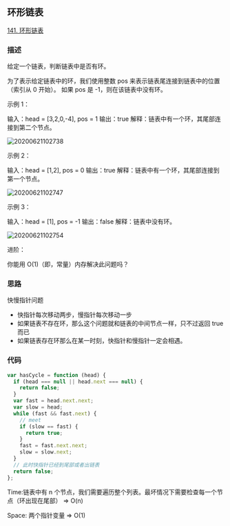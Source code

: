 ## 环形链表

[141. 环形链表](https://leetcode-cn.com/problems/linked-list-cycle/)

### 描述

给定一个链表，判断链表中是否有环。

为了表示给定链表中的环，我们使用整数 pos 来表示链表尾连接到链表中的位置（索引从 0 开始）。 如果 pos 是 -1，则在该链表中没有环。

示例 1：

输入：head = [3,2,0,-4], pos = 1
输出：true
解释：链表中有一个环，其尾部连接到第二个节点。

![20200621102738](https://supyyy-1259673491.cos.ap-beijing.myqcloud.com/2020/pictures20200621102738.png)

示例 2：

输入：head = [1,2], pos = 0
输出：true
解释：链表中有一个环，其尾部连接到第一个节点。

![20200621102747](https://supyyy-1259673491.cos.ap-beijing.myqcloud.com/2020/pictures20200621102747.png)

示例 3：

输入：head = [1], pos = -1
输出：false
解释：链表中没有环。

![20200621102754](https://supyyy-1259673491.cos.ap-beijing.myqcloud.com/2020/pictures20200621102754.png)

进阶：

你能用 O(1)（即，常量）内存解决此问题吗？

### 思路

快慢指针问题

- 快指针每次移动两步，慢指针每次移动一步
- 如果链表不存在环，那么这个问题就和链表的中间节点一样，只不过返回 true 而已
- 如果链表存在环那么在某一时刻，快指针和慢指针一定会相遇。

### 代码

```js
var hasCycle = function (head) {
  if (head === null || head.next === null) {
    return false;
  }
  var fast = head.next.next;
  var slow = head;
  while (fast && fast.next) {
    // meet
    if (slow == fast) {
      return true;
    }
    fast = fast.next.next;
    slow = slow.next;
  }
  // 此时快指针已经到尾部或者出链表
  return false;
};
```

Time:链表中有 n 个节点，我们需要遍历整个列表。最坏情况下需要检查每一个节点（环出现在尾部） => O(n)

Space: 两个指针变量 => O(1)

